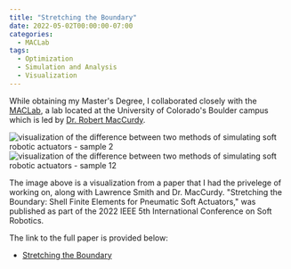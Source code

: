 ```yaml
---
title: "Stretching the Boundary"
date: 2022-05-02T00:00:00-07:00
categories:
  - MACLab
tags:
  - Optimization
  - Simulation and Analysis
  - Visualization
---
```


While obtaining my Master's Degree, I collaborated closely with the [MACLab](https://www.matterassembly.org/), a lab located at the University of Colorado's Boulder campus which is led by [Dr. Robert MacCurdy](https://www.colorado.edu/mechanical/robert-maccurdy).

![visualization of the difference between two methods of simulating soft robotic actuators - sample 2](https://jacob-haimes.github.io/assets/images/f2.png)
![visualization of the difference between two methods of simulating soft robotic actuators - sample 12](https://jacob-haimes.github.io/assets/images/f12.png)

The image above is a visualization from a paper that I had the privelege of working on, along with Lawrence Smith and Dr. MacCurdy. "Stretching the Boundary: Shell Finite Elements for Pneumatic Soft Actuators," was published as part of the 2022 IEEE 5th International Conference on Soft Robotics.

The link to the full paper is provided below:
- <a href="https://jacob-haimes.github.io/PDFs/Smith-Haimes-MacCurdy_Shell-Elements_ROBOSOFT.pdf" target="_blank" rel="noreferrer noopener">Stretching the Boundary</a>
